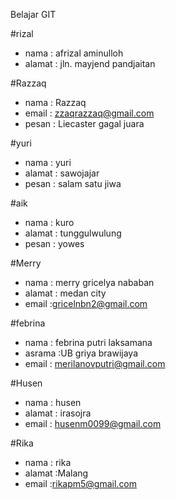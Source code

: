Belajar GIT


#rizal
- nama : afrizal aminulloh 
- alamat : jln. mayjend pandjaitan 

#Razzaq
- nama : Razzaq
- email : zzaqrazzaq@gmail.com
- pesan : Liecaster gagal juara


#yuri
- nama    : yuri
- alamat  : sawojajar
- pesan   : salam satu jiwa
 

#aik

- nama 		: kuro
- alamat	: tunggulwulung
- pesan		: yowes

#Merry

- nama		: merry gricelya nababan
- alamat	: medan city
- email		:gricelnbn2@gmail.com

#febrina
- nama : febrina putri laksamana
- asrama :UB griya brawijaya
- email : merilanovputri@gmail.com 


#Husen
- nama : husen
- alamat : irasojra
- email : husenm0099@gmail.com

#Rika
- nama : rika
- alamat :Malang
- email :rikapm5@gmail.com
